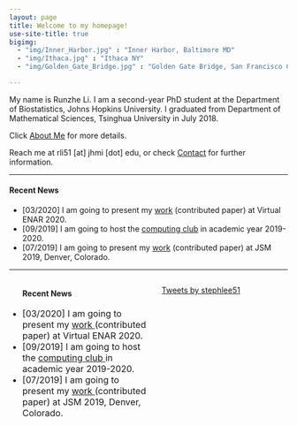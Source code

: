 ```yaml
---
layout: page
title: Welcome to my homepage!
use-site-title: true
bigimg:
  - "img/Inner_Harbor.jpg" : "Inner Harbor, Baltimore MD"
  - "img/Ithaca.jpg" : "Ithaca NY"
  - "img/Golden_Gate_Bridge.jpg" : "Golden Gate Bridge, San Francisco CA"

---
```

My name is Runzhe Li. I am a second-year PhD student at the Department of Biostatistics, Johns Hopkins University. I graduated from Department of Mathematical Sciences, Tsinghua University in July 2018.

Click [About Me](/aboutme) for more details.

Reach me at rli51 [at] jhmi [dot] edu, or check [Contact](/contact) for further information.  

---
#### Recent News
- [03/2020] I am going to present my [work](https://www.enar.org/meetings/spring2020/program/preliminary-scientific-program.pdf) (contributed paper) at Virtual ENAR 2020.
- [09/2019] I am going to host the [computing club](/resources/compclub) in academic year 2019-2020.
- [07/2019] I am going to present my [work](https://ww2.amstat.org/meetings/jsm/2019/onlineprogram/ActivityDetails.cfm?SessionID=218583) (contributed paper) at JSM 2019, Denver, Colorado.

---
<div style="float: left; width: 50%;">
<ul>
<h4> Recent News </h4>
<font size="3">
<li> [03/2020] I am going to present my <a href="https://www.enar.org/meetings/spring2020/program/preliminary-scientific-program.pdf"> work </a> (contributed paper) at Virtual ENAR 2020. </li>
<li> [09/2019] I am going to host the <a href= "/resources/compclub" > computing club </a> in academic year 2019-2020. </li>
<li> [07/2019] I am going to present my <a href= "https://ww2.amstat.org/meetings/jsm/2019/onlineprogram/ActivityDetails.cfm?SessionID=218583" > work </a> (contributed paper) at JSM 2019, Denver, Colorado. </li>
</font>
</ul>
</div>
<div style="float: left; width: 50%;">
<ul>
<a class="twitter-timeline" data-width="400" data-height="400" href="https://twitter.com/stephlee51?ref_src=twsrc%5Etfw">Tweets by stephlee51</a> <script async src="https://platform.twitter.com/widgets.js" charset="utf-8"></script>
</ul>
</div>
